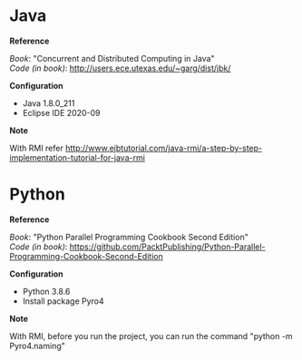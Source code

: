 # Java
 
**Reference**

*Book*: "Concurrent and Distributed Computing in Java" <br>
*Code (in book)*: http://users.ece.utexas.edu/~garg/dist/jbk/


**Configuration**
- Java 1.8.0_211
- Eclipse IDE 2020-09

**Note**

With RMI refer http://www.ejbtutorial.com/java-rmi/a-step-by-step-implementation-tutorial-for-java-rmi

# Python

**Reference**

*Book*: "Python Parallel Programming Cookbook Second Edition" <br>
*Code (in book)*: https://github.com/PacktPublishing/Python-Parallel-Programming-Cookbook-Second-Edition <br>


**Configuration**
- Python 3.8.6
- Install package Pyro4

**Note**

With RMI, before you run the project, you can run the command "python -m Pyro4.naming"

